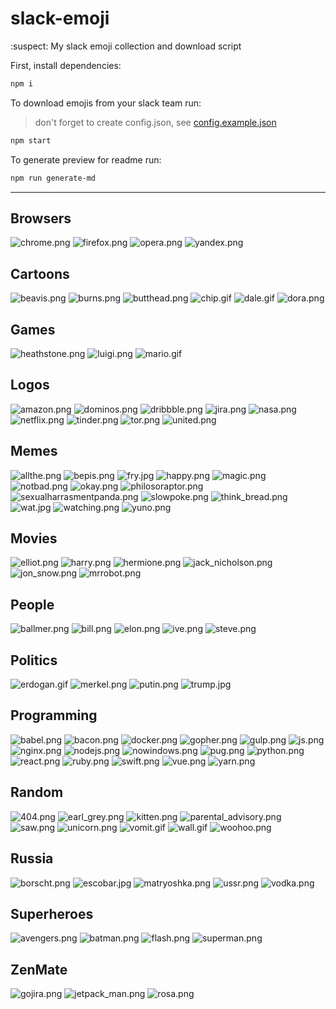 
# slack-emoji
:suspect: My slack emoji collection and download script

First, install dependencies:
```sh
npm i
```

To download emojis from your slack team run:
> don't forget to create config.json, see [config.example.json](config.example.json)

```sh
npm start
```

To generate preview for readme run:
```sh
npm run generate-md
```

---

## Browsers

![chrome.png](emojis/Browsers/chrome.png)
![firefox.png](emojis/Browsers/firefox.png)
![opera.png](emojis/Browsers/opera.png)
![yandex.png](emojis/Browsers/yandex.png)

## Cartoons

![beavis.png](emojis/Cartoons/beavis.png)
![burns.png](emojis/Cartoons/burns.png)
![butthead.png](emojis/Cartoons/butthead.png)
![chip.gif](emojis/Cartoons/chip.gif)
![dale.gif](emojis/Cartoons/dale.gif)
![dora.png](emojis/Cartoons/dora.png)

## Games

![heathstone.png](emojis/Games/heathstone.png)
![luigi.png](emojis/Games/luigi.png)
![mario.gif](emojis/Games/mario.gif)

## Logos

![amazon.png](emojis/Logos/amazon.png)
![dominos.png](emojis/Logos/dominos.png)
![dribbble.png](emojis/Logos/dribbble.png)
![jira.png](emojis/Logos/jira.png)
![nasa.png](emojis/Logos/nasa.png)
![netflix.png](emojis/Logos/netflix.png)
![tinder.png](emojis/Logos/tinder.png)
![tor.png](emojis/Logos/tor.png)
![united.png](emojis/Logos/united.png)

## Memes

![allthe.png](emojis/Memes/allthe.png)
![bepis.png](emojis/Memes/bepis.png)
![fry.jpg](emojis/Memes/fry.jpg)
![happy.png](emojis/Memes/happy.png)
![magic.png](emojis/Memes/magic.png)
![notbad.png](emojis/Memes/notbad.png)
![okay.png](emojis/Memes/okay.png)
![philosoraptor.png](emojis/Memes/philosoraptor.png)
![sexualharrasmentpanda.png](emojis/Memes/sexualharrasmentpanda.png)
![slowpoke.png](emojis/Memes/slowpoke.png)
![think_bread.png](emojis/Memes/think_bread.png)
![wat.jpg](emojis/Memes/wat.jpg)
![watching.png](emojis/Memes/watching.png)
![yuno.png](emojis/Memes/yuno.png)

## Movies

![elliot.png](emojis/Movies/elliot.png)
![harry.png](emojis/Movies/harry.png)
![hermione.png](emojis/Movies/hermione.png)
![jack_nicholson.png](emojis/Movies/jack_nicholson.png)
![jon_snow.png](emojis/Movies/jon_snow.png)
![mrrobot.png](emojis/Movies/mrrobot.png)

## People

![ballmer.png](emojis/People/ballmer.png)
![bill.png](emojis/People/bill.png)
![elon.png](emojis/People/elon.png)
![ive.png](emojis/People/ive.png)
![steve.png](emojis/People/steve.png)

## Politics

![erdogan.gif](emojis/Politics/erdogan.gif)
![merkel.png](emojis/Politics/merkel.png)
![putin.png](emojis/Politics/putin.png)
![trump.jpg](emojis/Politics/trump.jpg)

## Programming

![babel.png](emojis/Programming/babel.png)
![bacon.png](emojis/Programming/bacon.png)
![docker.png](emojis/Programming/docker.png)
![gopher.png](emojis/Programming/gopher.png)
![gulp.png](emojis/Programming/gulp.png)
![js.png](emojis/Programming/js.png)
![nginx.png](emojis/Programming/nginx.png)
![nodejs.png](emojis/Programming/nodejs.png)
![nowindows.png](emojis/Programming/nowindows.png)
![pug.png](emojis/Programming/pug.png)
![python.png](emojis/Programming/python.png)
![react.png](emojis/Programming/react.png)
![ruby.png](emojis/Programming/ruby.png)
![swift.png](emojis/Programming/swift.png)
![vue.png](emojis/Programming/vue.png)
![yarn.png](emojis/Programming/yarn.png)

## Random

![404.png](emojis/Random/404.png)
![earl_grey.png](emojis/Random/earl_grey.png)
![kitten.png](emojis/Random/kitten.png)
![parental_advisory.png](emojis/Random/parental_advisory.png)
![saw.png](emojis/Random/saw.png)
![unicorn.png](emojis/Random/unicorn.png)
![vomit.gif](emojis/Random/vomit.gif)
![wall.gif](emojis/Random/wall.gif)
![woohoo.png](emojis/Random/woohoo.png)

## Russia

![borscht.png](emojis/Russia/borscht.png)
![escobar.jpg](emojis/Russia/escobar.jpg)
![matryoshka.png](emojis/Russia/matryoshka.png)
![ussr.png](emojis/Russia/ussr.png)
![vodka.png](emojis/Russia/vodka.png)

## Superheroes

![avengers.png](emojis/Superheroes/avengers.png)
![batman.png](emojis/Superheroes/batman.png)
![flash.png](emojis/Superheroes/flash.png)
![superman.png](emojis/Superheroes/superman.png)

## ZenMate

![gojira.png](emojis/ZenMate/gojira.png)
![jetpack_man.png](emojis/ZenMate/jetpack_man.png)
![rosa.png](emojis/ZenMate/rosa.png)
